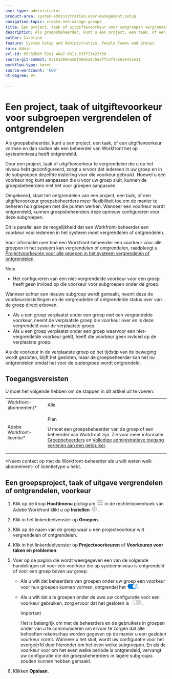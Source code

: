 ```yaml
---
user-type: administrator
product-area: system-administration;user-management;setup
navigation-topic: create-and-manage-groups
title: Een project, taak of uitgiftevoorkeur voor subgroepen vergrendelen of ontgrendelen
description: Als groepsbeheerder, kunt u een project, een taak, of een uitgiftevoorkeur vormen en dan sluiten als een beheerder van Workfront het op systeemniveau heeft ontgrendeld.
author: Caroline
feature: System Setup and Administration, People Teams and Groups
role: Admin
exl-id: 05c32b6f-52e1-46a7-9011-633713422f3d
source-git-commit: 02191d80ea58f80de2e7be2ff55f43663e415e31
workflow-type: tm+mt
source-wordcount: '600'
ht-degree: 0%

---
```


# Een project, taak of uitgiftevoorkeur voor subgroepen vergrendelen of ontgrendelen

Als groepsbeheerder, kunt u een project, een taak, of een uitgiftevoorkeur vormen en dan sluiten als een beheerder van Workfront het op systeemniveau heeft ontgrendeld.

Door een project, taak of uitgiftevoorkeur te vergrendelen die u op het niveau hebt geconfigureerd, zorgt u ervoor dat iedereen in uw groep en in de subgroepen dezelfde instelling voor die voorkeur gebruikt. Hoewel u een voorkeur nog kunt aanpassen die u voor uw groep sluit, kunnen de groepsbeheerders niet het voor groepen aanpassen.

Omgekeerd, staat het ontgrendelen van een project, een taak, of een uitgiftevoorkeur groepsbeheerders meer flexibiliteit toe om de manier te beheren hun groepen met die punten werken. Wanneer een voorkeur wordt ontgrendeld, kunnen groepsbeheerders deze opnieuw configureren voor deze subgroepen.

Dit is parallel aan de mogelijkheid dat een Workfront-beheerder een voorkeur voor iedereen in het systeem moet vergrendelen of ontgrendelen.

Voor informatie over hoe een Workfront-beheerder een voorkeur voor alle groepen in het systeem kan vergrendelen of ontgrendelen, raadpleegt u [Projectvoorkeuren voor alle groepen in het systeem vergrendelen of ontgrendelen](../../../administration-and-setup/set-up-workfront/configure-system-defaults/lock-or-unlock-project-preferences-for-groups-system.md).

<!--
<p data-mc-conditions="QuicksilverOrClassic.Draft mode">Unlike other Lock/Unlock articles that start just like this one, we need the steps here. In other areas, the lock/unlock step is part of the article about setting preferences or creating statuses.</p>
-->

>[!NOTE]
>
>* Het configureren van een niet-vergrendelde voorkeur voor een groep heeft geen invloed op die voorkeur voor subgroepen onder de groep.
>
>  Wanneer echter een nieuwe subgroep wordt gemaakt, neemt deze de voorkeursinstellingen en de vergrendelde of ontgrendelde status over van de groep direct erboven.
>
>* Als u een groep verplaatst onder een groep met een vergrendelde voorkeur, neemt de verplaatste groep die voorkeur over en is deze vergrendeld voor de verplaatste groep.
>* Als u een groep verplaatst onder een groep waarvoor een niet-vergrendelde voorkeur geldt, heeft die voorkeur geen invloed op de verplaatste groep.
>
>  Als de voorkeur in de verplaatste groep op het tijdstip van de beweging wordt gesloten, blijft het gesloten, maar de groepbeheerder kan het nu ontgrendelen omdat het voor de oudergroep wordt ontgrendeld.

## Toegangsvereisten

U moet het volgende hebben om de stappen in dit artikel uit te voeren:

<table style="table-layout:auto"> 
 <col> 
 <col> 
 <tbody> 
  <tr> 
   <td role="rowheader">Workfront-abonnement*</td> 
   <td>Alle</td> 
  </tr> 
  <tr> 
   <td role="rowheader">Adobe Workfront-licentie*</td> 
   <td> <p>Plan </p> <p>U moet een groepsbeheerder van de groep of een beheerder van Workfront zijn. Zie voor meer informatie <a href="../../../administration-and-setup/manage-groups/group-roles/group-administrators.md" class="MCXref xref">Groepbeheerders</a> en <a href="../../../administration-and-setup/add-users/configure-and-grant-access/grant-a-user-full-administrative-access.md" class="MCXref xref">Volledige administratieve toegang verlenen aan een gebruiker</a>.</p> </td> 
  </tr> 
 </tbody> 
</table>

&#42;Neem contact op met de Workfront-beheerder als u wilt weten welk abonnement- of licentietype u hebt.

## Een groepsproject, taak of uitgave vergrendelen of ontgrendelen, voorkeur

1. Klik op de knop **Hoofdmenu** pictogram ![](assets/main-menu-icon.png) in de rechterbovenhoek van Adobe Workfront klikt u op **Instellen** ![](assets/gear-icon-settings.png).

1. Klik in het linkerdeelvenster op **Groepen**.
1. Klik op de naam van de groep waar u een projectvoorkeur wilt vergrendelen of ontgrendelen.
1. Klik in het linkerdeelvenster op **Projectvoorkeuren** of **Voorkeuren voor taken en problemen**.

1. Voer op de pagina die wordt weergegeven een van de volgende handelingen uit voor een voorkeur die op systeemniveau is ontgrendeld of voor een groep boven uw groep:

   * Als u wilt dat beheerders van groepen onder uw groep een voorkeur voor hun groepen kunnen vormen, ontgrendel het ![](assets/unlock-toggle-button.png).
   * Als u wilt dat alle groepen onder de uwe uw configuratie voor een voorkeur gebruiken, zorg ervoor dat het gesloten is ![](assets/lock-toggle-button.png).

      >[!IMPORTANT]
      >
      >Het is belangrijk om met de beheerders en de gebruikers in groepen onder van u te communiceren om ervoor te zorgen dat alle behoeften rekenschap worden gegeven op de manier u een gesloten voorkeur vormt. Wanneer u het sluit, wordt uw configuratie voor het overgeërfd door hieronder om het even welke subgroepen. En als de voorkeur voor om het even welke periode is ontgrendeld, vervangt uw configuratie die die groepsbeheerders in lagere subgroups zouden kunnen hebben gemaakt.

1. Klikken **Opslaan**.

